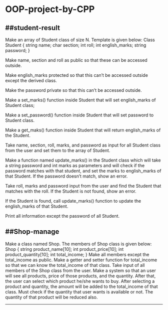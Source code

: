 # OOP-project-by-CPP

## ##student-result

Make an array of Student class of size N. Template is given below:
Class Student
{
string name;
char section;
int roll;
int english_marks;
string password;
}

Make name, section and roll as public so that these can be accessed outside.

Make english_marks protected so that this can’t be accessed outside except the derived class.

Make the password private so that this can’t be accessed outside.

Make a set_marks() function inside Student that will set english_marks of Student class;

Make a set_password() function inside Student that will set password to Student class.

Make a get_maks() function inside Student that will return english_marks of the Student.

Take name, section, roll, marks, and password as input for all Student class from the user and set them to the array of Student.

Make a function named update_marks() in the Student class which will take a string password and int marks as parameters and will check if the password matches with that student, and set the marks to english_marks of that Student. If the password doesn’t match, show an error.

Take roll, marks and password input from the user and find the Student that matches with the roll. If the Student is not found, show an error.

If the Student is found, call update_marks() function to update the english_marks of that Student.

Print all information except the password of all Student.

## ##Shop-manage

Make a class named Shop. The members of Shop class is given below:
Shop
{
string product_name[10];
int product_price[10];
int product_quantity[10];
int total_income;
}
Make all members except the total_income as public. Make a getter and setter function for total_income so that we can know the total_income of that class.
Take input of all members of the Shop class from the user.
Make a system so that an user will see all products, price of those products, and the quantity. After that, the user can select which product he/she wants to buy.
After selecting a product and quantity, the amount will be added to the total_income of that class. Must check if the quantity that user wants is available or not. The quantity of that product will be reduced also.

---
